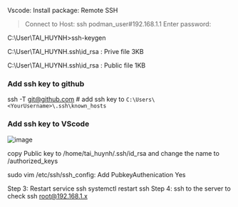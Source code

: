 Vscode:
Install package: 
Remote SSH
>Connect to Host: ssh podman_user#192.168.1.1
>Enter password:

C:\User\TAI_HUYNH>ssh-keygen

C:\User\TAI_HUYNH\.ssh\id_rsa : Prive file 3KB

C:\User\TAI_HUYNH\.ssh\id_rsa : Public file 1KB

### Add ssh key to github

ssh -T git@github.com # add ssh key to `C:\Users\<YourUsername>\.ssh\known_hosts`

### Add ssh key to VScode
![image](https://github.com/user-attachments/assets/d35afcfa-e056-45b9-93f4-3806056965ca)

copy Public key to /home/tai_huynh/.ssh/id_rsa and change the name to /authorized_keys

sudo vim /etc/ssh/ssh_config: Add PubkeyAuthenication Yes

Step 3: Restart service ssh
systemctl restart ssh
Step 4: ssh to the server to check
ssh root@192.168.1.x
